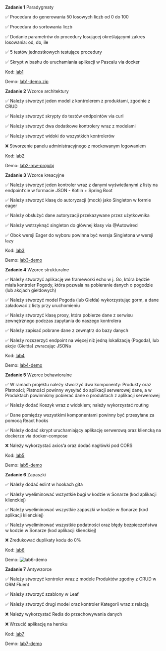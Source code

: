 **Zadanie 1** Paradygmaty

:white_check_mark: Procedura do generowania 50 losowych liczb od 0 do 100

:white_check_mark: Procedura do sortowania liczb

:white_check_mark: Dodanie parametrów do procedury losującej określającymi zakres losowania: od, do, ile

:white_check_mark: 5 testów jednostkowych testujące procedury

:white_check_mark: Skrypt w bashu do uruchamiania aplikacji w Pascalu via docker

Kod: [lab1](https://github.com/cr0ow/Object-Oriented-Design-2024/tree/master/lab1)

Demo: [lab1-demo.zip](https://github.com/cr0ow/Object-Oriented-Design-2024/tree/master/demos)

**Zadanie 2** Wzorce architektury

:white_check_mark: Należy stworzyć jeden model z kontrolerem z produktami, zgodnie z CRUD

:white_check_mark: Należy stworzyć skrypty do testów endpointów via curl

:white_check_mark: Należy stworzyć dwa dodatkowe kontrolery wraz z modelami

:white_check_mark: Należy stworzyć widoki do wszystkich kontrolerów

:x: Stworzenie panelu administracyjnego z mockowanym logowaniem

Kod: [lab2](https://github.com/cr0ow/Object-Oriented-Design-2024/tree/master/lab1)

Demo: [lab2-mw-projobj](https://github.com/cr0ow/Object-Oriented-Design-2024/tree/master/demos)

**Zadanie 3** Wzorce kreacyjne

:white_check_mark: Należy stworzyć jeden kontroler wraz z danymi wyświetlanymi z listy na endpoint’cie w formacie JSON - Kotlin + Spring Boot

:white_check_mark: Należy stworzyć klasę do autoryzacji (mock) jako Singleton w formie eager

:white_check_mark: Należy obsłużyć dane autoryzacji przekazywane przez użytkownika

:white_check_mark: Należy wstrzyknąć singleton do głównej klasy via @Autowired

:white_check_mark: Obok wersji Eager do wyboru powinna być wersja Singletona w wersji lazy

Kod: [lab3](https://github.com/cr0ow/Object-Oriented-Design-2024/tree/master/lab3)

Demo: [lab3-demo](https://github.com/cr0ow/Object-Oriented-Design-2024/assets/70718059/111ba521-069d-419e-b6a1-5da06e8e13f1)

**Zadanie 4** Wzorce strukturalne

:white_check_mark: Należy stworzyć aplikację we frameworki echo w j. Go, która będzie miała kontroler Pogody, która pozwala na pobieranie danych o pogodzie (lub akcjach giełdowych)

:white_check_mark: Należy stworzyć model Pogoda (lub Giełda) wykorzystując gorm, a dane załadować z listy przy uruchomieniu

:white_check_mark: Należy stworzyć klasę proxy, która pobierze dane z serwisu zewnętrznego podczas zapytania do naszego kontrolera

:white_check_mark: Należy zapisać pobrane dane z zewnątrz do bazy danych

:white_check_mark: Należy rozszerzyć endpoint na więcej niż jedną lokalizację (Pogoda), lub akcje (Giełda) zwracając JSONa

Kod: [lab4](https://github.com/cr0ow/Object-Oriented-Design-2024/tree/master/lab4)

Demo: [lab4-demo](https://github.com/cr0ow/Object-Oriented-Design-2024/assets/70718059/c250ed21-cae6-4eb1-b124-ca1d91bc1068)

**Zadanie 5** Wzorce behawioralne

:white_check_mark: W ramach projektu należy stworzyć dwa komponenty: Produkty oraz Płatności; Płatności powinny wysyłać do aplikacji serwerowej dane, a w Produktach powinniśmy pobierać dane o produktach z aplikacji serwerowej

:white_check_mark: Należy dodać Koszyk wraz z widokiem; należy wykorzystać routing

:white_check_mark: Dane pomiędzy wszystkimi komponentami powinny być przesyłane za pomocą React hooks

:white_check_mark: Należy dodać skrypt uruchamiający aplikację serwerową oraz kliencką na dockerze via docker-compose

:x: Należy wykorzystać axios’a oraz dodać nagłówki pod CORS

Kod: [lab5](https://github.com/cr0ow/Object-Oriented-Design-2024/tree/master/lab5)

Demo: [lab5-demo](https://github.com/cr0ow/Object-Oriented-Design-2024/assets/70718059/2ab69645-2164-404f-9c3e-35c3b018b3e0)

**Zadanie 6** Zapaszki

:white_check_mark: Należy dodać eslint w hookach gita

:white_check_mark: Należy wyeliminować wszystkie bugi w kodzie w Sonarze (kod aplikacji klienckiej)

:white_check_mark: Należy wyeliminować wszystkie zapaszki w kodzie w Sonarze (kod aplikacji klienckiej)

:white_check_mark: Należy wyeliminować wszystkie podatności oraz błędy bezpieczeństwa w kodzie w Sonarze (kod aplikacji klienckiej)

:x: Zredukować duplikaty kodu do 0%

Kod: [lab6](https://github.com/cr0ow/Object-Oriented-Design-2024/tree/master/lab6)

Demo: ![lab6-demo](https://github.com/cr0ow/Object-Oriented-Design-2024/tree/master/demos/lab6-demo.png)

**Zadanie 7** Antywzorce

:white_check_mark: Należy stworzyć kontroler wraz z modele Produktów zgodny z CRUD w ORM Fluent

:white_check_mark: Należy stworzyć szablony w Leaf

:white_check_mark: Należy stworzyć drugi model oraz kontroler Kategorii wraz z relacją

:x: Należy wykorzystać Redis do przechowywania danych

:x: Wrzucić aplikację na heroku

Kod: [lab7](https://github.com/cr0ow/Object-Oriented-Design-2024/tree/master/lab7)

Demo: [lab7-demo](https://github.com/cr0ow/Object-Oriented-Design-2024/assets/70718059/26349b84-a29b-46b0-adb8-bf0c1932bd43)
